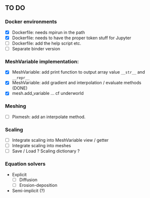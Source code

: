 ## TO DO

### Docker environments

 - [x] Dockerfile:  needs mpirun in the path
 - [x] Dockerfile:  needs to have the proper token stuff for Jupyter
 - [ ] Dockerfile:  add the help script etc.
 - [ ] Separate binder version

### MeshVariable implementation:

 - [x] MeshVariable: add print function to output array value `__str__` and `__repr__`
 - [x] MeshVariable: add gradient and interpolation / evaluate methods (DONE)
 - [x] mesh.add_variable ... cf underworld

### Meshing
 - [ ] Pixmesh: add an interpolate method.

### Scaling

  - [ ] Integrate scaling into MeshVariable view / getter
  - [ ] Integrate scaling into meshes
  - [ ] Save / Load ? Scaling dictionary ?

### Equation solvers

  - Explicit
    - [ ] Diffusion
    - [ ] Erosion-deposition

  - Semi-implicit (?)
